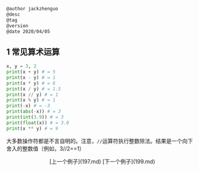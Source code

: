 
```markdown
@author jackzhenguo
@desc
@tag
@version 
@date 2020/04/05
```
## 1 常见算术运算

```python
x, y = 3, 2
print(x + y) # = 5 
print(x - y) # = 1 
print(x * y) # = 6 
print(x / y) # = 1.5 
print(x // y) # = 1 
print(x % y) # = 1 
print(-x) # = -3 
print(abs(-x)) # = 3 
print(int(3.9)) # = 3 
print(float(x)) # = 3.0 
print(x ** y) # = 9
```

大多数操作符都是不言自明的。注意，`//`运算符执行整数除法。结果是一个向下舍入的整数值（例如，3//2==1）		     

<center>[上一个例子](197.md)    [下一个例子](199.md)</center>
